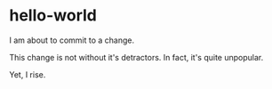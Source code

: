 # hello-world
I am about to commit to a change.

This change is not without it's detractors. In fact, it's quite unpopular.

Yet, I rise.
